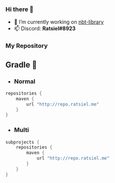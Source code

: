 ### Hi there 👋

 - 🔭 I’m currently working on [nbt-library](https://github.com/Ratsiiel/nbt-library)
 - 📫 Discord: **Ratsiel#8923**

### My Repository
## Gradle 🐘
- ### Normal
```gradle
repositories {
    maven {
        url "http://repo.ratsiel.me"
    }
}
```
- ### Multi
```gradle
subprojects {
    repositories {
        maven {
            url "http://repo.ratsiel.me"
        }
    }
}
```


   

